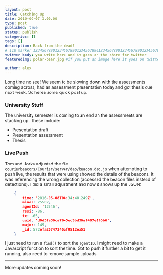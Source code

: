 ```yaml
---
layout: post
title: Catching Up
date: 2016-06-07 3:00:00
type: post
published: true
status: publish
categories: []
tags: []
description: Back from the dead?
# 110 marker 1234567890123456789012345678901234567890123456789012345678901234567890123456789012345678901234567890123456789
twitter-body: you write here and it goes on the share for twitter
featuredimg: polar-bear.jpg #if you put an image here it goes on twitter too

author: alex
---
```


Long time no see! We seem to be slowing down with the assessments coming across, had an assessment presentation today and got thesis due next week. So heres some quick post up.

### University Stuff

The university semester is coming to an end an the assessments are stacking up. These include:

- Presentation draft
- Presentation assessment
- Thesis

### Live Push

Tom and Jorka adjusted the file `courierbeacons/Courier/server/dao/beacon.dao.js` when attempting to push live, the results that were using showed the details of the beacons. It was referencing the wrong collection (accessed the beacon files instead of detections). I did a small adjustment and now it shows up the JSON:

~~~ json
	{
		time: '2016-05-08T08:34:40.249Z',
		minor: 25502,
		agentId: '12346',
		rssi: -86,
		tx: -65,
		uuid: 'd0d3fa86ca7645ec9bd96af487e1f6b6',
		major: 149,
		_id: 572efa20747345af0512ea51 
	}
~~~

I just need to run a `find()` to sort the `agentID`. I might need to make a Javascript function to sort the time. Got to push it further a bit to get it running, also need to remove sample uploads

---

More updates coming soon!
